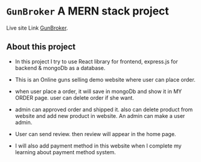 # `GunBroker` A MERN stack project

Live site Link [GunBroker](https://github.com/facebook/create-react-app).

## About this project

* In this project I try to use React library for frontend, express.js for backend & mongoDb as a database.

* This is an Online guns selling demo website where user can  place order. 

* when user place a order, it will save in mongoDb and show it in MY ORDER page. user can delete order if she want.

* admin can approved order and shipped it. also can delete product from website and add new product in website. An admin can make a user admin.

* User can send review. then review will appear in the home page. 

* I will also add payment method in this website when I complete my learning about payment method system.